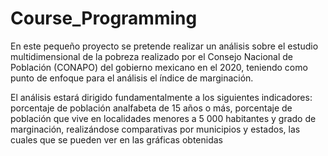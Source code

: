 # Course_Programming

En este pequeño proyecto se pretende realizar un análisis sobre el estudio multidimensional de la pobreza realizado por el Consejo Nacional de Población (CONAPO) del gobierno mexicano en el 2020, teniendo como punto de enfoque para el análisis el índice de marginación.

El análisis estará dirigido fundamentalmente a los siguientes indicadores: porcentaje de población analfabeta de 15 años o más, porcentaje de población que vive en localidades menores a 5 000 habitantes y grado de marginación, realizándose comparativas por municipios y estados, las cuales que se pueden ver en las gráficas obtenidas
